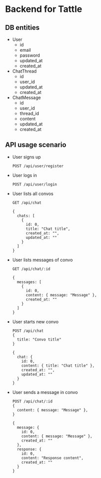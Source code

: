 # Backend for Tattle

## DB entities

- User
  - id
  - email
  - password
  - updated_at
  - created_at
- ChatThread
  - id
  - user_id
  - updated_at
  - created_at
- ChatMessage
  - id
  - user_id
  - thread_id
  - content
  - updated_at
  - created_at

## API usage scenario

- User signs up

      POST /api/user/register

- User logs in

      POST /api/user/login

- User lists all convos

      GET /api/chat

      {
        chats: [
          {
            id: 0,
            title: "Chat title",
            created_at: "",
            updated_at: ""
          }
        ]
      }

- User lists messages of convo

      GET /api/chat/:id

      {
        messages: [
          {
            id: 0,
            content: { message: "Message" },
            created_at: ""
          }
        ]
      }

- User starts new convo

      POST /api/chat
      {
        title: "Convo title"
      }

      {
        chat: {
          id: 0,
          content: { title: "Chat title" },
          created_at: "",
          updated_at: ""
        }
      }

- User sends a message in convo

      POST /api/chat/:id
      {
        content: { message: "Message" },
      }

      {
        message: {
          id: 0,
          content: { message: "Message" },
          created_at: ""
        },
        response: {
          id: 0,
          content: "Response content",
          created_at: ""
        }
      }

